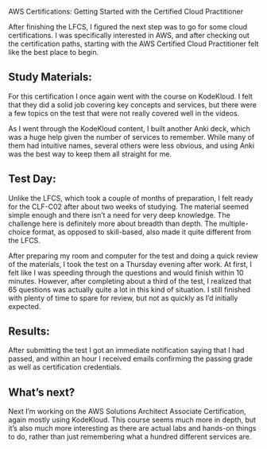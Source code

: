 AWS Certifications: Getting Started with the Certified Cloud Practitioner

After finishing the LFCS, I figured the next step was to go for some cloud certifications.  I was specifically interested in AWS, and after checking out the certification paths, starting with the AWS Certified Cloud Practitioner felt like the best place to begin.

## Study Materials:

For this certification I once again went with the course on KodeKloud.  I felt that they did a solid job covering key concepts and services, but there were a few topics on the test that were not really covered well in the videos.

As I went through the KodeKloud content, I built another Anki deck, which was a huge help given the number of services to remember.  While many of them had intuitive names, several others were less obvious, and using Anki was the best way to keep them all straight for me.

## Test Day:

Unlike the LFCS, which took a couple of months of preparation, I felt ready for the CLF-C02 after about two weeks of studying.  The material seemed simple enough and there isn’t a need for very deep knowledge.  The challenge here is definitely more about breadth than depth.  The multiple-choice format, as opposed to skill-based, also made it quite different from the LFCS.

After preparing my room and computer for the test and doing a quick review of the materials, I took the test on a Thursday evening after work.  At first, I felt like I was speeding through the questions and would finish within 10 minutes.  However, after completing about a third of the test, I realized that 65 questions was actually quite a lot in this kind of situation. I still finished with plenty of time to spare for review, but not as quickly as I’d initially expected.

## Results:

After submitting the test I got an immediate notification saying that I had passed, and within an hour I received emails confirming the passing grade as well as certification credentials.

## What’s next?

Next I’m working on the AWS Solutions Architect Associate Certification, again mostly using KodeKloud.  This course seems much more in depth, but it’s also much more interesting as there are actual labs and hands-on things to do, rather than just remembering what a hundred different services are.
